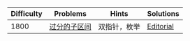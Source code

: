 | Difficulty | Problems | Hints | Solutions |
|------------|------------|-----------|-----------|
| 1800 | [过分的子区间](https://bs.daimayuan.top/p/5) | 双指针，枚举 | [Editorial](https://github.com/aboutliu/Daily_Problem/blob/main/2025/04/05/solution/过分的子区间.md) |
